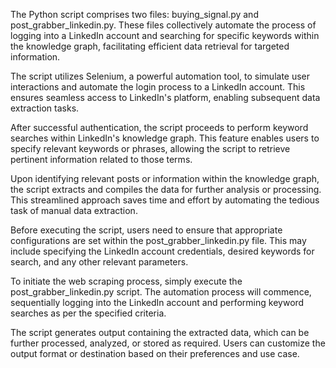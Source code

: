 The Python script comprises two files: buying_signal.py and post_grabber_linkedin.py. These files collectively automate the process of logging into a LinkedIn account and searching for specific keywords within the knowledge graph, facilitating efficient data retrieval for targeted information.

The script utilizes Selenium, a powerful automation tool, to simulate user interactions and automate the login process to a LinkedIn account. This ensures seamless access to LinkedIn's platform, enabling subsequent data extraction tasks.

After successful authentication, the script proceeds to perform keyword searches within LinkedIn's knowledge graph. This feature enables users to specify relevant keywords or phrases, allowing the script to retrieve pertinent information related to those terms.

Upon identifying relevant posts or information within the knowledge graph, the script extracts and compiles the data for further analysis or processing. This streamlined approach saves time and effort by automating the tedious task of manual data extraction.



Before executing the script, users need to ensure that appropriate configurations are set within the post_grabber_linkedin.py file. This may include specifying the LinkedIn account credentials, desired keywords for search, and any other relevant parameters.

To initiate the web scraping process, simply execute the post_grabber_linkedin.py script. The automation process will commence, sequentially logging into the LinkedIn account and performing keyword searches as per the specified criteria.

The script generates output containing the extracted data, which can be further processed, analyzed, or stored as required. Users can customize the output format or destination based on their preferences and use case.



